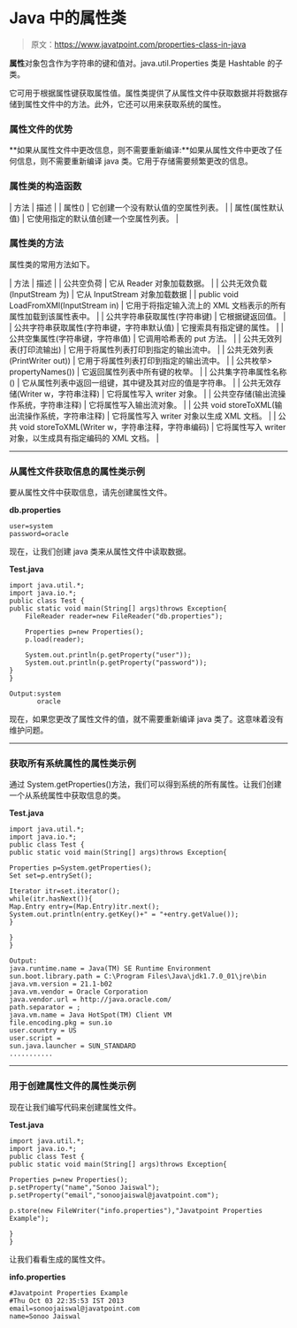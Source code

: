 # Java 中的属性类

> 原文：<https://www.javatpoint.com/properties-class-in-java>

**属性**对象包含作为字符串的键和值对。java.util.Properties 类是 Hashtable 的子类。

它可用于根据属性键获取属性值。属性类提供了从属性文件中获取数据并将数据存储到属性文件中的方法。此外，它还可以用来获取系统的属性。

### 属性文件的优势

**如果从属性文件中更改信息，则不需要重新编译:**如果从属性文件中更改了任何信息，则不需要重新编译 java 类。它用于存储需要频繁更改的信息。

### 属性类的构造函数

| 方法 | 描述 |
| 属性() | 它创建一个没有默认值的空属性列表。 |
| 属性(属性默认值) | 它使用指定的默认值创建一个空属性列表。 |

### 属性类的方法

属性类的常用方法如下。

| 方法 | 描述 |
| 公共空负荷 | 它从 Reader 对象加载数据。 |
| 公共无效负载(InputStream 为) | 它从 InputStream 对象加载数据 |
| public void LoadFromXMl(InputStream in) | 它用于将指定输入流上的 XML 文档表示的所有属性加载到该属性表中。 |
| 公共字符串获取属性(字符串键) | 它根据键返回值。 |
| 公共字符串获取属性(字符串键，字符串默认值) | 它搜索具有指定键的属性。 |
| 公共空集属性(字符串键，字符串值) | 它调用哈希表的 put 方法。 |
| 公共无效列表(打印流输出) | 它用于将属性列表打印到指定的输出流中。 |
| 公共无效列表(PrintWriter out)) | 它用于将属性列表打印到指定的输出流中。 |
| 公共枚举> propertyNames()) | 它返回属性列表中所有键的枚举。 |
| 公共集<string>字符串属性名称()</string> | 它从属性列表中返回一组键，其中键及其对应的值是字符串。 |
| 公共无效存储(Writer w，字符串注释) | 它将属性写入 writer 对象。 |
| 公共空存储(输出流操作系统，字符串注释) | 它将属性写入输出流对象。 |
| 公共 void storeToXML(输出流操作系统，字符串注释) | 它将属性写入 writer 对象以生成 XML 文档。 |
| 公共 void storeToXML(Writer w，字符串注释，字符串编码) | 它将属性写入 writer 对象，以生成具有指定编码的 XML 文档。 |

* * *

### 从属性文件获取信息的属性类示例

要从属性文件中获取信息，请先创建属性文件。

**db.properties**

```
user=system
password=oracle

```

现在，让我们创建 java 类来从属性文件中读取数据。

**Test.java**

```
import java.util.*;
import java.io.*;
public class Test {
public static void main(String[] args)throws Exception{
	FileReader reader=new FileReader("db.properties");

	Properties p=new Properties();
	p.load(reader);

	System.out.println(p.getProperty("user"));
	System.out.println(p.getProperty("password"));
}
}

```

```
Output:system
       oracle

```

现在，如果您更改了属性文件的值，就不需要重新编译 java 类了。这意味着没有维护问题。

* * *

### 获取所有系统属性的属性类示例

通过 System.getProperties()方法，我们可以得到系统的所有属性。让我们创建一个从系统属性中获取信息的类。

**Test.java**

```
import java.util.*;
import java.io.*;
public class Test {
public static void main(String[] args)throws Exception{

Properties p=System.getProperties();
Set set=p.entrySet();

Iterator itr=set.iterator();
while(itr.hasNext()){
Map.Entry entry=(Map.Entry)itr.next();
System.out.println(entry.getKey()+" = "+entry.getValue());
}

}
}

```

```
Output:
java.runtime.name = Java(TM) SE Runtime Environment
sun.boot.library.path = C:\Program Files\Java\jdk1.7.0_01\jre\bin
java.vm.version = 21.1-b02
java.vm.vendor = Oracle Corporation
java.vendor.url = http://java.oracle.com/
path.separator = ;
java.vm.name = Java HotSpot(TM) Client VM
file.encoding.pkg = sun.io
user.country = US
user.script = 
sun.java.launcher = SUN_STANDARD
...........

```

* * *

### 用于创建属性文件的属性类示例

现在让我们编写代码来创建属性文件。

**Test.java**

```
import java.util.*;
import java.io.*;
public class Test {
public static void main(String[] args)throws Exception{

Properties p=new Properties();
p.setProperty("name","Sonoo Jaiswal");
p.setProperty("email","sonoojaiswal@javatpoint.com");

p.store(new FileWriter("info.properties"),"Javatpoint Properties Example");

}
}

```

让我们看看生成的属性文件。

**info.properties**

```
#Javatpoint Properties Example
#Thu Oct 03 22:35:53 IST 2013
email=sonoojaiswal@javatpoint.com
name=Sonoo Jaiswal

```